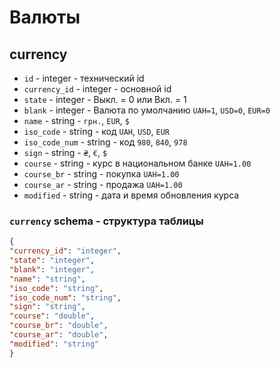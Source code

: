 # Валюты
## currency
- `id` - integer - технический id
- `currency_id` - integer - основной id
- `state` - integer - Выкл. = 0 или Вкл. = 1
- `blank` - integer - Валюта по умолчанию `UAH=1`, `USD=0`, `EUR=0`
- `name` - string - `грн.`, `EUR`, `$`
- `iso_code` - string - код `UAH`, `USD`, `EUR`
- `iso_code_num` - string - код `980`, `840`, `978`
- `sign` - string - `₴`, `€`, `$`
- `course` - string - курс в национальном банке `UAH=1.00`
- `course_br` - string - покупка `UAH=1.00`
- `course_ar` - string - продажа `UAH=1.00`
- `modified` - string - дата и время обновления курса
 
### `currency` schema - структура таблицы
```json
{
"currency_id": "integer",
"state": "integer",
"blank": "integer",
"name": "string",
"iso_code": "string",
"iso_code_num": "string",
"sign": "string",
"course": "double",
"course_br": "double",
"course_ar": "double",
"modified": "string"
}
```
 
